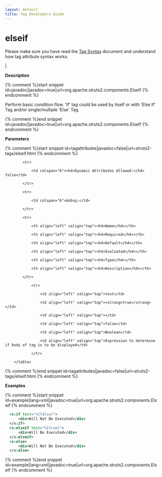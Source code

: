 ```yaml
---
layout: default
title: Tag Developers Guide
---
```


# elseif


Please make sure you have read the [Tag Syntax](#PAGE_13927) document and understand how tag attribute syntax works.

| 

__Description__



{% comment %}start snippet id=javadoc|javadoc=true|url=org.apache.struts2.components.ElseIf {% endcomment %}
<p>
 <p>Perform basic condition flow. 'If' tag could be used by itself or with 'Else If' Tag and/or single/multiple 'Else'
 Tag.</p>

</p>
{% comment %}end snippet id=javadoc|javadoc=true|url=org.apache.struts2.components.ElseIf {% endcomment %}

__Parameters__



{% comment %}start snippet id=tagattributes|javadoc=false|url=struts2-tags/elseif.html {% endcomment %}
<p>		<table width="100%">

			<tr>

				<td colspan="6"><h4>Dynamic Attributes Allowed:</h4> false</td>

			</tr>

			<tr>

				<td colspan="6">&nbsp;</td>

			</tr>

			<tr>

				<th align="left" valign="top"><h4>Name</h4></th>

				<th align="left" valign="top"><h4>Required</h4></th>

				<th align="left" valign="top"><h4>Default</h4></th>

				<th align="left" valign="top"><h4>Evaluated</h4></th>

				<th align="left" valign="top"><h4>Type</h4></th>

				<th align="left" valign="top"><h4>Description</h4></th>

			</tr>

				<tr>

					<td align="left" valign="top">test</td>

					<td align="left" valign="top"><strong>true</strong></td>

					<td align="left" valign="top"></td>

					<td align="left" valign="top">false</td>

					<td align="left" valign="top">Boolean</td>

					<td align="left" valign="top">Expression to determine if body of tag is to be displayed</td>

				</tr>

		</table>

</p>
{% comment %}end snippet id=tagattributes|javadoc=false|url=struts2-tags/elseif.html {% endcomment %}

__Examples__



{% comment %}start snippet id=example|lang=xml|javadoc=true|url=org.apache.struts2.components.ElseIf {% endcomment %}

```xml
  <s:if test="%{false}">
      <div>Will Not Be Executed</div>
  </s:if>
  <s:elseif test="%{true}">
      <div>Will Be Executed</div>
  </s:elseif>
  <s:else>
      <div>Will Not Be Executed</div>
  </s:else>

```

{% comment %}end snippet id=example|lang=xml|javadoc=true|url=org.apache.struts2.components.ElseIf {% endcomment %}
